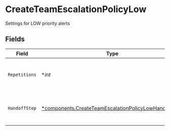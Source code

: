 # CreateTeamEscalationPolicyLow

Settings for LOW priority alerts


## Fields

| Field                                                                                                                       | Type                                                                                                                        | Required                                                                                                                    | Description                                                                                                                 |
| --------------------------------------------------------------------------------------------------------------------------- | --------------------------------------------------------------------------------------------------------------------------- | --------------------------------------------------------------------------------------------------------------------------- | --------------------------------------------------------------------------------------------------------------------------- |
| `Repetitions`                                                                                                               | **int*                                                                                                                      | :heavy_minus_sign:                                                                                                          | Number of repetitions for LOW priority alerts                                                                               |
| `HandoffStep`                                                                                                               | [*components.CreateTeamEscalationPolicyLowHandoffStep](../../models/components/createteamescalationpolicylowhandoffstep.md) | :heavy_minus_sign:                                                                                                          | Handoff step for LOW priority alerts                                                                                        |